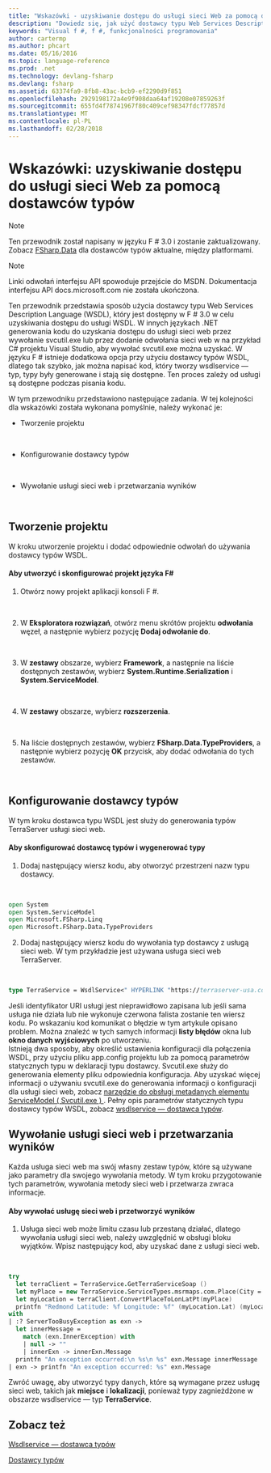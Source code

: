 ```yaml
---
title: "Wskazówki - uzyskiwanie dostępu do usługi sieci Web za pomocą dostawców typów (F #)"
description: "Dowiedz się, jak użyć dostawcy typu Web Services Description Language (WSDL) dostępne w F # 3.0 w celu uzyskania dostępu do usługi WSDL."
keywords: "Visual f #, f #, funkcjonalności programowania"
author: cartermp
ms.author: phcart
ms.date: 05/16/2016
ms.topic: language-reference
ms.prod: .net
ms.technology: devlang-fsharp
ms.devlang: fsharp
ms.assetid: 63374fa9-8fb8-43ac-bcb9-ef2290d9f851
ms.openlocfilehash: 2929198172a4e9f908daa64af19208e07859263f
ms.sourcegitcommit: 655fd4f78741967f80c409cef98347fdcf77857d
ms.translationtype: MT
ms.contentlocale: pl-PL
ms.lasthandoff: 02/28/2018
---
```

# <a name="walkthrough-accessing-a-web-service-by-using-type-providers"></a>Wskazówki: uzyskiwanie dostępu do usługi sieci Web za pomocą dostawców typów

> [!NOTE]
Ten przewodnik został napisany w języku F # 3.0 i zostanie zaktualizowany.  Zobacz [FSharp.Data](https://fsharp.github.io/FSharp.Data/) dla dostawców typów aktualne, między platformami.

> [!NOTE]
Linki odwołań interfejsu API spowoduje przejście do MSDN.  Dokumentacja interfejsu API docs.microsoft.com nie została ukończona.

Ten przewodnik przedstawia sposób użycia dostawcy typu Web Services Description Language (WSDL), który jest dostępny w F # 3.0 w celu uzyskiwania dostępu do usługi WSDL. W innych językach .NET generowania kodu do uzyskania dostępu do usługi sieci web przez wywołanie svcutil.exe lub przez dodanie odwołania sieci web w na przykład C# projektu Visual Studio, aby wywołać svcutil.exe można uzyskać. W języku F # istnieje dodatkowa opcja przy użyciu dostawcy typów WSDL, dlatego tak szybko, jak można napisać kod, który tworzy wsdlservice — typ, typy były generowane i stają się dostępne. Ten proces zależy od usługi są dostępne podczas pisania kodu.

W tym przewodniku przedstawiono następujące zadania. W tej kolejności dla wskazówki została wykonana pomyślnie, należy wykonać je:


- Tworzenie projektu
<br />

- Konfigurowanie dostawcy typów
<br />

- Wywołanie usługi sieci web i przetwarzania wyników
<br />


## <a name="creating-the-project"></a>Tworzenie projektu
W kroku utworzenie projektu i dodać odpowiednie odwołań do używania dostawcy typów WSDL.


#### <a name="to-create-and-set-up-an-f-project"></a>Aby utworzyć i skonfigurować projekt języka F#

1. Otwórz nowy projekt aplikacji konsoli F #.
<br />

2. W **Eksploratora rozwiązań**, otwórz menu skrótów projektu **odwołania** węzeł, a następnie wybierz pozycję **Dodaj odwołanie do**.
<br />

3. W **zestawy** obszarze, wybierz **Framework**, a następnie na liście dostępnych zestawów, wybierz **System.Runtime.Serialization** i  **System.ServiceModel**.
<br />

4. W **zestawy** obszarze, wybierz **rozszerzenia**.
<br />

5. Na liście dostępnych zestawów, wybierz **FSharp.Data.TypeProviders**, a następnie wybierz pozycję **OK** przycisk, aby dodać odwołania do tych zestawów.
<br />

## <a name="configuring-the-type-provider"></a>Konfigurowanie dostawcy typów
W tym kroku dostawca typu WSDL jest służy do generowania typów TerraServer usługi sieci web.


#### <a name="to-configure-the-type-provider-and-generate-types"></a>Aby skonfigurować dostawcę typów i wygenerować typy

1. Dodaj następujący wiersz kodu, aby otworzyć przestrzeni nazw typu dostawcy.
<br />

```fsharp
open System
open System.ServiceModel
open Microsoft.FSharp.Linq
open Microsoft.FSharp.Data.TypeProviders
```

2. Dodaj następujący wiersz kodu do wywołania typ dostawcy z usługą sieci web. W tym przykładzie jest używana usługa sieci web TerraServer.
<br />

```fsharp
type TerraService = WsdlService<" HYPERLINK "https://terraserver-usa.com/TerraService2.asmx?WSDL" https://msrmaps.com/TerraService2.asmx?WSDL">
```

  Jeśli identyfikator URI usługi jest nieprawidłowo zapisana lub jeśli sama usługa nie działa lub nie wykonuje czerwona falista zostanie ten wiersz kodu. Po wskazaniu kod komunikat o błędzie w tym artykule opisano problem. Można znaleźć w tych samych informacji **listy błędów** okna lub **okno danych wyjściowych** po utworzeniu.
<br />  Istnieją dwa sposoby, aby określić ustawienia konfiguracji dla połączenia WSDL, przy użyciu pliku app.config projektu lub za pomocą parametrów statycznych typu w deklaracji typu dostawcy. Svcutil.exe służy do generowania elementy pliku odpowiednia konfiguracja. Aby uzyskać więcej informacji o używaniu svcutil.exe do generowania informacji o konfiguracji dla usługi sieci web, zobacz [narzędzie do obsługi metadanych elementu ServiceModel &#40; Svcutil.exe &#41; ](https://msdn.microsoft.com/library/aa347733.aspx). Pełny opis parametrów statycznych typu dostawcy typów WSDL, zobacz [wsdlservice — dostawca typów](https://msdn.microsoft.com/visualfsharpdocs/conceptual/wsdlservice-type-provider-%5bfsharp%5d).
<br />

## <a name="calling-the-web-service-and-processing-the-results"></a>Wywołanie usługi sieci web i przetwarzania wyników
Każda usługa sieci web ma swój własny zestaw typów, które są używane jako parametry dla swojego wywołania metody. W tym kroku przygotowanie tych parametrów, wywołania metody sieci web i przetwarza zwraca informacje.


#### <a name="to-call-the-web-service-and-process-the-results"></a>Aby wywołać usługę sieci web i przetworzyć wyników

1. Usługa sieci web może limitu czasu lub przestaną działać, dlatego wywołania usługi sieci web, należy uwzględnić w obsługi bloku wyjątków. Wpisz następujący kod, aby uzyskać dane z usługi sieci web.
<br />

```fsharp
try
  let terraClient = TerraService.GetTerraServiceSoap ()
  let myPlace = new TerraService.ServiceTypes.msrmaps.com.Place(City = "Redmond", State = "Washington", Country = "United States")
  let myLocation = terraClient.ConvertPlaceToLonLatPt(myPlace)
  printfn "Redmond Latitude: %f Longitude: %f" (myLocation.Lat) (myLocation.Lon)
with
| :? ServerTooBusyException as exn ->
  let innerMessage =
    match (exn.InnerException) with
    | null -> ""
    | innerExn -> innerExn.Message
  printfn "An exception occurred:\n %s\n %s" exn.Message innerMessage
| exn -> printfn "An exception occurred: %s" exn.Message
```

Zwróć uwagę, aby utworzyć typy danych, które są wymagane przez usługę sieci web, takich jak **miejsce** i **lokalizacji**, ponieważ typy zagnieżdżone w obszarze wsdlservice — typ **TerraService**.
<br />


## <a name="see-also"></a>Zobacz też
[Wsdlservice — dostawca typów](https://msdn.microsoft.com/visualfsharpdocs/conceptual/wsdlservice-type-provider-%5bfsharp%5d)

[Dostawcy typów](index.md)
